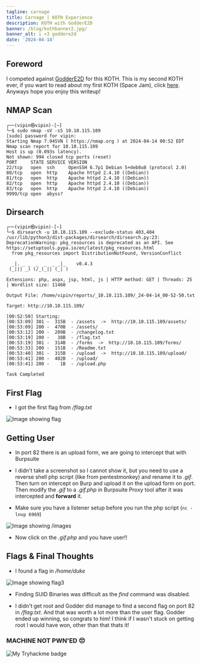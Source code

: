 ```yaml
---
tagline: carnage
title: Carnage | KOTH Experience
description: KOTH with GodderE2D
banner: /blog/kothbanner2.jpg/
banner_alt: i <3 goddere2d
date: '2024-04-14'
---
```


## Foreword

I competed against [GodderE2D](https://www.godder.xyz) for this KOTH. This is my second KOTH ever, if you want to read about my first KOTH (Space Jam), click [here](https://www.vipinb.xyz/blog/spacejam). Anyways hope you enjoy this writeup!

## NMAP Scan

```bash:Terminal
┌──(vipin㉿vipin)-[~]
└─$ sudo nmap -sV -sS 10.10.115.109
[sudo] password for vipin: 
Starting Nmap 7.94SVN ( https://nmap.org ) at 2024-04-14 00:52 EDT
Nmap scan report for 10.10.115.109
Host is up (0.093s latency).
Not shown: 994 closed tcp ports (reset)
PORT     STATE SERVICE VERSION
22/tcp   open  ssh     OpenSSH 6.7p1 Debian 5+deb8u8 (protocol 2.0)
80/tcp   open  http    Apache httpd 2.4.10 ((Debian))
81/tcp   open  http    Apache httpd 2.4.10 ((Debian))
82/tcp   open  http    Apache httpd 2.4.10 ((Debian))
83/tcp   open  http    Apache httpd 2.4.10 ((Debian))
9999/tcp open  abyss?
```

## Dirsearch

```bash:Terminal
┌──(vipin㉿vipin)-[~]
└─$ dirsearch -u 10.10.115.109 --exclude-status 403,404
/usr/lib/python3/dist-packages/dirsearch/dirsearch.py:23: DeprecationWarning: pkg_resources is deprecated as an API. See https://setuptools.pypa.io/en/latest/pkg_resources.html
  from pkg_resources import DistributionNotFound, VersionConflict

  _|. _ _  _  _  _ _|_    v0.4.3
 (_||| _) (/_(_|| (_| )

Extensions: php, aspx, jsp, html, js | HTTP method: GET | Threads: 25 | Wordlist size: 11460

Output File: /home/vipin/reports/_10.10.115.109/_24-04-14_00-52-50.txt

Target: http://10.10.115.109/

[00:52:50] Starting: 
[00:53:09] 301 -  315B  - /assets  ->  http://10.10.115.109/assets/         
[00:53:09] 200 -  470B  - /assets/                                          
[00:53:12] 200 -  209B  - /changelog.txt                                    
[00:53:19] 200 -   38B  - /flag.txt                                         
[00:53:19] 301 -  314B  - /forms  ->  http://10.10.115.109/forms/           
[00:53:33] 200 -  151B  - /Readme.txt                                       
[00:53:40] 301 -  315B  - /upload  ->  http://10.10.115.109/upload/         
[00:53:41] 200 -  402B  - /upload/                                          
[00:53:41] 200 -    1B  - /upload.php                                       
                                                                             
Task Completed
```

## First Flag

- I got the first flag from */flag.txt* 

![Image showing flag](/blog/carnage/firstflag.png 'Fig.1')

## Getting User

- In port 82 there is an upload form, we are going to intercept that with Burpsuite

- I didn't take a screenshot so I cannot show it, but you need to use a reverse shell php script (like from pentestmonkey) and rename it to *.gif*. Then turn on intercept on Burp and upload it on the upload form on port. Then modify the *.gif* to a *.gif.php* in Burpsuite Proxy tool after it was intercepted and **forward** it. 

- Make sure you have a listener setup before you run the php script (```nc -lnvp 6969```)

![Image showing /images](/blog/carnage/slashimages.png 'Fig.2')

- Now click on the *.gif.php* and you have user‼️

## Flags & Final Thoughts

- I found a flag in */home/duke*

![Image showing flag3](/blog/carnage/flag3.png 'Fig.3')

- Finding SUID Binaries was difficult as the *find* command was disabled.

- I didn't get root and Godder did manage to find a second flag on port 82 in */flag.txt*. And that was worth a lot more than the user flag. Godder ended up winning, so congrats to him! I think if I wasn't stuck on getting root I would have won, other than that thats it! 

### MACHINE NOT PWN'ED 😔

![My Tryhackme badge](https://tryhackme-badges.s3.amazonaws.com/vipin.b.png)